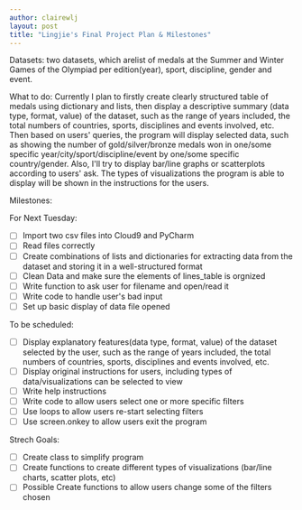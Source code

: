 ```yaml
---
author: clairewlj
layout: post
title: "Lingjie's Final Project Plan & Milestones"
---
```


Datasets: 
two datasets, which arelist of medals at the Summer and Winter Games of the Olympiad per edition(year), sport, discipline, gender and event.

What to do:
Currently I plan to firstly create clearly structured table of medals using dictionary and lists, then display a descriptive summary (data type, format, value) of the dataset, such as the range of years included, the total numbers of countries, sports, disciplines and events involved, etc. Then based on users' queries, the program will display selected data, such as showing the number of gold/silver/bronze medals won in one/some specific year/city/sport/discipline/event by one/some specific country/gender. Also, I'll try to display bar/line graphs or scatterplots according to users' ask. The types of visualizations the program is able to display will be shown in the instructions for the users.

Milestones:

For Next Tuesday:

- [ ] Import two csv files into Cloud9 and PyCharm
- [ ] Read files correctly
- [ ] Create combinations of lists and dictionaries for extracting data from the dataset and storing it in a well-structured format
- [ ] Clean Data and make sure the elements of lines_table is orgnized
- [ ] Write function to ask user for filename and open/read it
- [ ] Write code to handle user's bad input
- [ ] Set up basic display of data file opened 

To be scheduled:

- [ ] Display explanatory features(data type, format, value) of the dataset selected by the user, such as the range of years included, the total numbers of countries, sports, disciplines and events involved, etc.
- [ ] Display original instructions for users, including types of data/visualizations can be selected to view
- [ ] Write help instructions
- [ ] Write code to allow users select one or more specific filters
- [ ] Use loops to allow users re-start selecting filters
- [ ] Use screen.onkey to allow users exit the program

Strech Goals:

- [ ] Create class to simplify program
- [ ] Create functions to create different types of visualizations (bar/line charts, scatter plots, etc)
- [ ] Possible Create functions to allow users change some of the filters chosen
